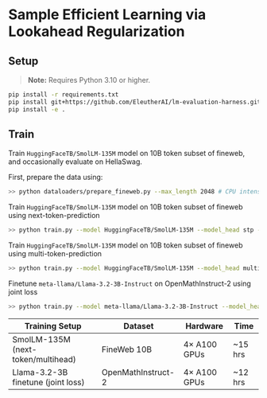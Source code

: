# Sample Efficient Learning via Lookahead Regularization

## Setup
> **Note:** Requires Python 3.10 or higher.
```bash
pip install -r requirements.txt
pip install git+https://github.com/EleutherAI/lm-evaluation-harness.git
pip install -e .
```

## Train
Train `HuggingFaceTB/SmolLM-135M` model on 10B token subset of fineweb, and occasionally evaluate on HellaSwag.


First, prepare the data using:
```bash
>> python dataloaders/prepare_fineweb.py --max_length 2048 # CPU intensive: `salloc --cpus-per-task=64 --mem=64G`
```

Train `HuggingFaceTB/SmolLM-135M` model on 10B token subset of fineweb using next-token-prediction
```bash
>> python train.py --model HuggingFaceTB/SmolLM-135M --model_head stp --lr 4e-3 --scheduler cosine
```

Train `HuggingFaceTB/SmolLM-135M` model on 10B token subset of fineweb using multi-token-prediction
```bash
>> python train.py --model HuggingFaceTB/SmolLM-135M --model_head multihead --lr 4e-3 --scheduler cosine
```

Finetune `meta-llama/Llama-3.2-3B-Instruct` on OpenMathInstruct-2 using joint loss 
```bash
>> python train.py --model meta-llama/Llama-3.2-3B-Instruct --model_head multihead --lr 4e-3 --scheduler cosine --loss_type joint --pretrained
```

| Training Setup                | Dataset         | Hardware      | Time    |
|-------------------------------|-----------------|--------------|---------|
| SmolLM-135M (next-token/multihead) | FineWeb 10B     | 4× A100 GPUs | ~15 hrs |
| Llama-3.2-3B finetune (joint loss) | OpenMathInstruct-2 | 4× A100 GPUs | ~12 hrs |